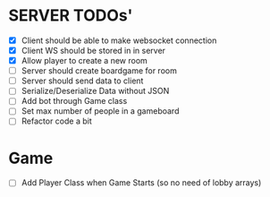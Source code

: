 # SERVER TODOs'

- [x] Client should be able to make websocket connection
- [x] Client WS should be stored in in server
- [x] Allow player to create a new room
- [ ] Server should create boardgame for room
- [ ] Server should send data to client
- [ ] Serialize/Deserialize Data without JSON
- [ ] Add bot through Game class
- [ ] Set max number of people in a gameboard
- [ ] Refactor code a bit

# Game

- [ ] Add Player Class when Game Starts (so no need of lobby arrays)
